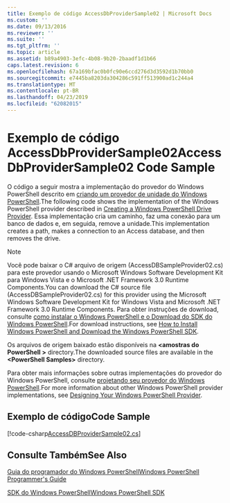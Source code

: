```yaml
---
title: Exemplo de código AccessDbProviderSample02 | Microsoft Docs
ms.custom: ''
ms.date: 09/13/2016
ms.reviewer: ''
ms.suite: ''
ms.tgt_pltfrm: ''
ms.topic: article
ms.assetid: b89a4903-3efc-4b08-9b20-2baadf1d1b66
caps.latest.revision: 6
ms.openlocfilehash: 67a169bfac0b0fc90e6ccd276d3d3592d1b70bb0
ms.sourcegitcommit: e7445ba8203da304286c591ff513900ad1c244a4
ms.translationtype: MT
ms.contentlocale: pt-BR
ms.lasthandoff: 04/23/2019
ms.locfileid: "62082015"
---
```

# <a name="accessdbprovidersample02-code-sample"></a><span data-ttu-id="af926-102">Exemplo de código AccessDbProviderSample02</span><span class="sxs-lookup"><span data-stu-id="af926-102">AccessDbProviderSample02 Code Sample</span></span>

<span data-ttu-id="af926-103">O código a seguir mostra a implementação do provedor do Windows PowerShell descrito em [criando um provedor de unidade do Windows PowerShell](./creating-a-windows-powershell-drive-provider.md).</span><span class="sxs-lookup"><span data-stu-id="af926-103">The following code shows the implementation of the Windows PowerShell provider described in [Creating a Windows PowerShell Drive Provider](./creating-a-windows-powershell-drive-provider.md).</span></span> <span data-ttu-id="af926-104">Essa implementação cria um caminho, faz uma conexão para um banco de dados e, em seguida, remove a unidade.</span><span class="sxs-lookup"><span data-stu-id="af926-104">This implementation creates a path, makes a connection to an Access database, and then removes the drive.</span></span>

> [!NOTE]
> <span data-ttu-id="af926-105">Você pode baixar o C# arquivo de origem (AccessDBSampleProvider02.cs) para este provedor usando o Microsoft Windows Software Development Kit para Windows Vista e o Microsoft .NET Framework 3.0 Runtime Components.</span><span class="sxs-lookup"><span data-stu-id="af926-105">You can download the C# source file (AccessDBSampleProvider02.cs) for this provider using the Microsoft Windows Software Development Kit for Windows Vista and Microsoft .NET Framework 3.0 Runtime Components.</span></span> <span data-ttu-id="af926-106">Para obter instruções de download, consulte [como instalar o Windows PowerShell e o Download do SDK do Windows PowerShell](/powershell/developer/installing-the-windows-powershell-sdk).</span><span class="sxs-lookup"><span data-stu-id="af926-106">For download instructions, see [How to Install Windows PowerShell and Download the Windows PowerShell SDK](/powershell/developer/installing-the-windows-powershell-sdk).</span></span>
>
> <span data-ttu-id="af926-107">Os arquivos de origem baixado estão disponíveis na  **\<amostras do PowerShell >** directory.</span><span class="sxs-lookup"><span data-stu-id="af926-107">The downloaded source files are available in the **\<PowerShell Samples>** directory.</span></span>
>
> <span data-ttu-id="af926-108">Para obter mais informações sobre outras implementações do provedor do Windows PowerShell, consulte [projetando seu provedor do Windows PowerShell](./designing-your-windows-powershell-provider.md).</span><span class="sxs-lookup"><span data-stu-id="af926-108">For more information about other Windows PowerShell provider implementations, see [Designing Your Windows PowerShell Provider](./designing-your-windows-powershell-provider.md).</span></span>

## <a name="code-sample"></a><span data-ttu-id="af926-109">Exemplo de código</span><span class="sxs-lookup"><span data-stu-id="af926-109">Code Sample</span></span>

[!code-csharp[AccessDBProviderSample02.cs](../../powershell-sdk-samples/SDK-2.0/csharp/AccessDBProviderSample02/AccessDBProviderSample02.cs#L11-L154 "AccessDBProviderSample02.cs")]


## <a name="see-also"></a><span data-ttu-id="af926-110">Consulte Também</span><span class="sxs-lookup"><span data-stu-id="af926-110">See Also</span></span>

[<span data-ttu-id="af926-111">Guia do programador do Windows PowerShell</span><span class="sxs-lookup"><span data-stu-id="af926-111">Windows PowerShell Programmer's Guide</span></span>](./windows-powershell-programmer-s-guide.md)

[<span data-ttu-id="af926-112">SDK do Windows PowerShell</span><span class="sxs-lookup"><span data-stu-id="af926-112">Windows PowerShell SDK</span></span>](../windows-powershell-reference.md)